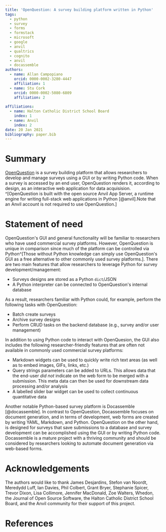 ```yaml
---
title: 'OpenQuestion: A survey building platform written in Python'
tags:
  - python
  - survey
  - forms
  - formstack
  - microsoft
  - google
  - anvil
  - qualtrics
  - cognito
  - anvil
  - docassemble
authors:
  - name: Allan Campopiano
    orcid: 0000-0002-3280-4447
    affiliation: 1
  - name: Stu Cork
    orcid: 0000-0002-5080-6809
    affiliation: 2
    
affiliations:
  - name: Halton Catholic District School Board
    index: 1
  - name: Anvil
    index: 2
date: 20 Jan 2021
bibliography: paper.bib
---
```


# Summary
[OpenQuestion](https://alcampopiano.github.io/OpenQuestion/) is a survey 
building platform that allows researchers to develop and manage surveys using a GUI or by writing 
Python code. When a survey is accessed by an end user, OpenQuestion renders it, according to design,
as an interactive web application for data acquisision.
^[OpenQuestion is built with the open source Anvil App Server, a runtime engine for 
writing full-stack web applications in Python [@anvil].Note that an Anvil account
is not required to use OpenQuestion.]

# Statement of need
OpenQuestion's GUI and general functionality will be familiar to researchers who have used 
commercial survey platforms. However, OpenQuestion is unique in comparison since 
much of the platform can be controlled via Python^[Those without Python knowledge can simply use OpenQuestion's GUI as a 
free alternative to other commonly used survey platforms.]. There are two main features that allow researchers
to leverage Python for survey development/management:

- Surveys designs are stored as a Python `dict`/JSON
- A Python interpreter can be connected to OpenQuestion's internal database

As a result, researchers familiar with Python could, for example, perform the following tasks with OpenQuestion:

- Batch create surveys
- Archive survey designs
- Perform CRUD tasks on the backend database (e.g., survey and/or user management)

In addition to using Python code to interact with OpenQuesion, the GUI also includes the following
researcher-friendly features that are often not available in commonly used commercial survey platforms:

- Markdown widgets can be used to quickly write rich text areas (as well as 
to embed images, GIFs, links, etc.)
- Query strings parameters can be added to URLs. This allows data that the end-user _did not_ 
indicate on the web form to be merged with a submission. This meta data can then be used for downstream 
data processing and/or analysis
- A labelled slider bar widget can be used to collect continuous quantitative data

Another notable Python-based survey platform is Docassemble [@docassemble]. In contrast
to OpenQuestion, Docassemble focuses on document generation, and in terms of development, web forms are 
created by writing YAML, Markdown, and Python. OpenQuestion on the other hand, is designed for surveys 
that save submissions to a database and survey development can be accomplished using the 
GUI or by writing Python code. Docassemble is a mature project with a thriving
community and should be considered by researchers looking to automate document generation via web-based forms.

# Acknowledgements
The authors would like to thank 
James Desjardins, 
Stefon van Noordt, 
Meredydd Luff,
Ian Davies,
Phil Colbert,
Grant Bryer,
Stephanie Spicer,
Trevor Dixon,
Lisa Collimore, 
Jennifer MacDonald,
Zoe Walters,
Whedon,
the Journal of Open Source Software, 
the Halton Catholic District School Board, 
and the Anvil community
for their support of this project.

# References